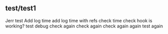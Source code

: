 ## test/test1
Jerr test
Add log time
add log time with refs
check time
check hook is working?
test debug
check again
check again
check again
again
test again